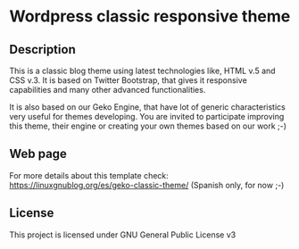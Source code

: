 # Wordpress classic responsive theme

## Description

This is a classic blog theme using latest technologies like, HTML v.5 and CSS v.3. It is based on Twitter Bootstrap, that gives it responsive capabilities and many other advanced functionalities.

It is also based on our Geko Engine, that have lot of generic characteristics very useful for themes developing. You are invited to participate improving this theme, their engine or creating your own themes based on our work ;-)

## Web page

For more details about this template check:
https://linuxgnublog.org/es/geko-classic-theme/ (Spanish only, for now ;-)

## License

This project is licensed under GNU General Public License v3
